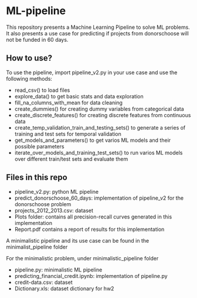 # ML-pipeline

This repository presents a Machine Learning Pipeline to solve ML problems. It also presents a use case for predicting if projects from donorschoose will not be funded in 60 days.

## How to use?
To use the pipeline, import pipeline_v2.py in your use case and use the following methods:

* read_csv() to load files
* explore_data() to get basic stats and data exploration
* fill_na_columns_with_mean for data cleaning
* create_dummies() for creating dummy variables from categorical data
* create_discrete_features() for creating discrete features from continuous data
* create_temp_validation_train_and_testing_sets() to generate a series of training and test sets for temporal validation
* get_models_and_parameters() to get varios ML models and their possible parameters
* iterate_over_models_and_training_test_sets() to run varios ML models over different train/test sets and evaluate them

## Files in this repo

* pipeline_v2.py: python ML pipeline
* predict_donorschoose_60_days: implementation of pipeline_v2 for the donorschoose problem
* projects_2012_2013.csv: dataset
* Plots folder: contains all precision-recall curves generated in this implementation
* Report.pdf contains a report of results for this implementation

A minimalistic pipeline and its use case can be found in the minimalist_pipeline folder

For the minimalistic problem, under minimalistic_pipeline folder
* pipeline.py: minimalistic ML pipeline
* predicting_financial_credit.ipynb: implementation of pipeline.py
* credit-data.csv:	dataset
* Dictionary.xls: dataset dictionary for hw2
